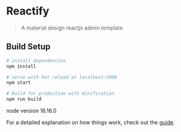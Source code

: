 # Reactify

> A material design reactjs admin template

## Build Setup

``` bash
# install dependencies
npm install

# serve with hot reload at localhost:3000
npm start

# build for production with minification
npm run build
```
node version
16.16.0

For a detailed explanation on how things work, check out the [guide](https://github.com/facebook/create-react-app).
